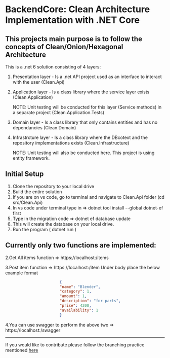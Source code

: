 # BackendCore: Clean Architecture Implementation with .NET Core
## This projects main purpose is to follow the concepts of Clean/Onion/Hexagonal Architecture

This is a .net 6 solution consisting of 4 layers:
1. Presentation layer - Is a .net API project used as an interface to interact with the user (Clean.Api)
2. Application layer - Is a class library where the service layer exists (Clean.Application)

      NOTE: Unit testing will be conducted for this layer (Service methods) in a separate project (Clean.Application.Tests)
3. Domain layer - Is a class library that only contains entities and has no dependancies (Clean.Domain)
4. Infrastrcture layer - Is a class library where the DBcotext and the repository implementations exists (Clean.Infrastructure)

      NOTE: Unit testing will also be conducted here. This project is using entity framework.

## Initial Setup

1. Clone the repository to your local drive
2. Build the entire solution
3. If you are on vs code, go to terminal and navigate to Clean.Api folder (cd src/Clean.Api)
4. In vs code under terminal type in => dotnet tool install --global dotnet-ef first
5. Type in the migration code => dotnet ef database update
6. This will create the database on your local drive.
7. Run the program ( dotnet run )

## Currently only two functions are implemented:

2.Get All items function => https://localhost:<port number>/items

3.Post item function => https://localhost:<port number>/item
                        Under body place the below example format
```json
                        {
                        "name": "Blender",
                        "category": 1,
                        "amount": 1,
                        "description": "for parts",
                        "prise": 4200,
                        "availability": 1
                        }
 ```                       

4.You can use swagger to perform the above two => https://localhost:<port number>/swagger

***

If you would like to contribute please follow the branching practice mentioned [here](https://github.com/DevOrg11/backendcore/wiki)
